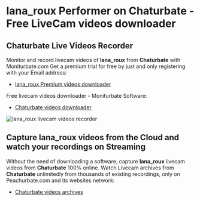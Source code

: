 # lana_roux Performer on Chaturbate - Free LiveCam videos downloader

## Chaturbate Live Videos Recorder

Monitor and record livecam videos of **lana_roux** from **Chaturbate** with Moniturbate.com
Get a premium trial for free by just and only registering with your Email address:
* [lana_roux Premium videos downloader](https://moniturbate.com/request-demo-licence-key.html)

Free livecam videos downloader - Moniturbate Software:
* [Chaturbate videos downloader](https://moniturbate.com/moniturbate-download-software.html)

![lana_roux livecam videos recorder](https://peachurnet.com/templates/moniturbate-software.png)


## Capture lana_roux videos from the Cloud and watch your recordings on Streaming

Without the need of downloading a software, capture **lana_roux** livecam videos from **Chaturbate** 100% online.
Watch Livecam archives from **Chaturbate** unlimitedly from thousands of existing recordings, only on Peachurbate.com and its websites network:
* [Chaturbate videos archives](https://peachurnet.com/)
